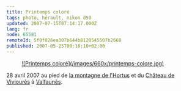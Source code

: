 ```yaml
---
title: Printemps coloré
tags: photo, hérault, nikon d50
updated: 2007-07-15T07:14:17.000Z
lang: fr
node: 65581
remoteId: 5f0f026ea307b644b8120545507b2668
published: 2007-05-25T00:18:10+02:00
---
```

 


<figure class="object-center"><a href="/images/printemps-colore.jpg">![Printemps coloré](/images/660x/printemps-colore.jpg)
</a></figure>




 
28 avril 2007 au pied de [la montagne de l'Hortus](http://photos.pwet.fr/villes-et-departements/herault-34/cazevieille/la-montagne-de-l-hortus-depuis-le-sommet-du-pic-saint-loup/) et du [Château de Viviourès](http://photos.pwet.fr/galeries/le-chateau-de-vivioures/) à [Valfaunès](http://photos.pwet.fr/villes-et-departements/herault-34/valfaunes/).

